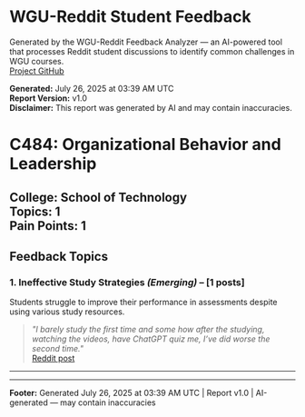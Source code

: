 # WGU-Reddit Student Feedback

Generated by the WGU-Reddit Feedback Analyzer — an AI-powered tool that processes Reddit student discussions to identify common challenges in WGU courses.  
[Project GitHub](https://wgudataninja.github.io/wgu-reddit-monitoring-pipeline/)

**Generated:** July 26, 2025 at 03:39 AM UTC  
**Report Version:** v1.0  
**Disclaimer:** This report was generated by AI and may contain inaccuracies.  
# C484: Organizational Behavior and Leadership
**College:** School of Technology  
**Topics:** 1  
**Pain Points:** 1  
---
## Feedback Topics
### 1. Ineffective Study Strategies _(Emerging)_ – [1 posts]
Students struggle to improve their performance in assessments despite using various study resources.  
> _"I barely study the first time and some how after the studying, watching the videos, have ChatGPT quiz me, I’ve did worse the second time."_  
> [Reddit post](https://reddit.com/comments/1leiowm)  
---
---
**Footer:** Generated July 26, 2025 at 03:39 AM UTC | Report v1.0 | AI-generated — may contain inaccuracies  